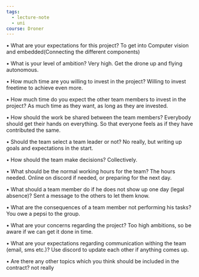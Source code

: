 ```yaml
---
tags:
  - lecture-note
  - uni
course: Droner
---
```

• What are your expectations for this project?
	To get into Computer vision and embedded(Connecting the different components)
	
• What is your level of ambition?
	Very high. Get the drone up and flying autonomous.

• How much time are you willing to invest in the project?
	Willing to invest freetime to achieve even more.

• How much time do you expect the other team members to invest in the project?
	As much time as they want, as long as they are invested.

• How should the work be shared between the team members?
	Everybody should get their hands on everything. So that everyone feels as if they have contributed the same.

• Should the team select a team leader or not?
	No really, but writing up goals and expectations in the start.

• How should the team make decisions?
	Collectively.

• What should be the normal working hours for the team?
	The hours needed. Online on discord if needed, or preparing for the next day.

• What should a team member do if he does not show up one day (legal absence)?
	Sent a message to the others to let them know.

• What are the consequences of a team member not performing his tasks?
	You owe a pepsi to the group.

• What are your concerns regarding the project?
	Too high ambitions, so be aware if we can get it done in time.

• What are your expectations regarding communication withing the team (email, sms etc.)?
	Use discord to update each other if anything comes up. 

• Are there any other topics which you think should be included in the contract?
	not really
